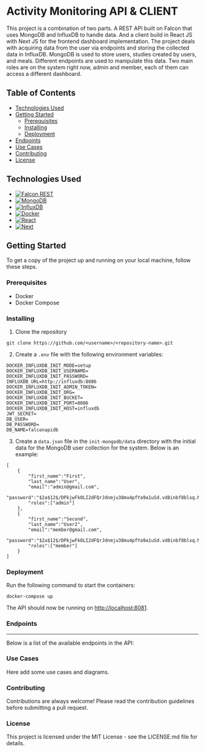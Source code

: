 # Activity Monitoring API & CLIENT

This project is a combination of two parts. A REST API built on Falcon that uses MongoDB and InfluxDB to handle data. And a client build in React JS with Next JS for the frontend dashboard implementation. The project deals with acquiring data from the user via endpoints and storing the collected data in InfluxDB. MongoDB is used to store users, studies created by users, and meals. Different endpoints are used to manipulate this data. Two main roles are on the system right now, admin and member, each of them can access a different dashboard.

Table of Contents
-----------------

*   [Technologies Used](#technologies-used)
*   [Getting Started](#getting-started)
    *   [Prerequisites](#prerequisites)
    *   [Installing](#installing)
    *   [Deployment](#deployment)
*   [Endpoints](#endpoints)
*   [Use Cases](#use-cases)
*   [Contributing](#contributing)
*   [License](#license)

Technologies Used
-----------------

* [![Falcon REST][FalconREST.icon]][FalconREST-url]
* [![MongoDB][MongoDB.icon]][MongoDB-url]
* [![InfluxDB][InfluxDB.icon]][InfluxDB-url]
* [![Docker][Docker.icon]][Docker-url]
* [![React][React.icon]][React-url]
* [![Next][Next.icon]][Next-url]

Getting Started
---------------

To get a copy of the project up and running on your local machine, follow these steps.

### Prerequisites

*   Docker
*   Docker Compose

### Installing

1.  Clone the repository

```git clone https://github.com/<username>/<repository-name>.git```

2.  Create a `.env` file with the following environment variables:


```
DOCKER_INFLUXDB_INIT_MODE=setup 
DOCKER_INFLUXDB_INIT_USERNAME=
DOCKER_INFLUXDB_INIT_PASSWORD= 
INFLUXDB_URL=http://influxdb:8086 
DOCKER_INFLUXDB_INIT_ADMIN_TOKEN=
DOCKER_INFLUXDB_INIT_ORG=
DOCKER_INFLUXDB_INIT_BUCKET=
DOCKER_INFLUXDB_INIT_PORT=8086 
DOCKER_INFLUXDB_INIT_HOST=influxdb 
JWT_SECRET= 
DB_USER=
DB_PASSWORD= 
DB_NAME=falconapidb
```

3.  Create a `data.json` file in the `init-mongodb/data` directory with the initial data for the MongoDB user collection for the system. Below is an example:


```
[
    {
        "first_name":"First",
        "last_name":"User",
        "email":"admin@gmail.com",
        "password":"$2a$12$/DPkjwFkOLI2dFQrJdnmju38mu4pfYa9a1uSd.vd8inbf8blxq.MG",
        "roles":["admin"]
    },
    {
        "first_name":"Second",
        "last_name":"User2",
        "email":"member@gmail.com",
        "password":"$2a$12$/DPkjwFkOLI2dFQrJdnmju38mu4pfYa9a1uSd.vd8inbf8blxq.MG",
        "roles":["member"]
    }
]
 ```

### Deployment

Run the following command to start the containers:

```docker-compose up```

The API should now be running on [http://localhost:8081](http://localhost:8081).

### Endpoints
---------

Below is a list of the available endpoints in the API:

### Use Cases

Here add some use cases and diagrams.

### Contributing

Contributions are always welcome! Please read the contribution guidelines before submitting a pull request.

### License

This project is licensed under the MIT License - see the LICENSE.md file for details.

[FalconREST.icon]: https://img.shields.io/badge/Falcon_REST-000000?style=for-the-badge&logo=falcon&logoColor=white
[FalconREST-url]: https://falconframework.org/
[MongoDB.icon]: https://img.shields.io/badge/MongoDB-47A248?style=for-the-badge&logo=mongodb&logoColor=white
[MongoDB-url]: https://www.mongodb.com/
[InfluxDB.icon]: https://img.shields.io/badge/InfluxDB-22ADF6?style=for-the-badge&logo=influxdb&logoColor=white
[InfluxDB-url]: https://www.influxdata.com/
[Docker.icon]: https://img.shields.io/badge/Docker-2496ED?style=for-the-badge&logo=docker&logoColor=white
[Docker-url]: https://www.docker.com/
[React.icon]: https://img.shields.io/badge/React-2496ED?style=for-the-badge&logo=react&logoColor=white
[React-url]: https://react.dev/
[Next.icon]: https://img.shields.io/badge/Next.js-black?style=for-the-badge&logo=next.js&logoColor=white
[Next-url]: https://nextjs.org/